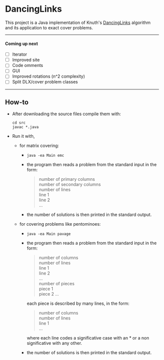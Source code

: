 # DancingLinks
This project is a Java implementation of Knuth's [DancingLinks](http://arxiv.org/pdf/cs/0011047v1.pdf) algorithm and its application to exact cover problems.

___
#### Coming up next
  * [ ] Iterator
  * [ ] Improved site
  * [ ] Code omments
  * [ ] GUI
  * [ ] Improved rotations (n^2 complexity)
  * [ ] Split DLX/cover problem classes

___
## How-to
- After downloading the source files compile them with:  

  ```
  cd src  
  javac *.java
  ```

- Run it with,
  - for matrix covering:
    - `java -ea Main emc`
    - the program then reads a problem from the standard input in the form:  

      >number of primary columns  
      >number of secondary columns  
      >number of lines  
      >line 1  
      >line 2  
      >...  

    - the number of solutions is then printed in the standard output.  
  - for covering problems like pentominoes:
    - ```java -ea Main pavage```
    - the program then reads a problem from the standard input in the form:  

      >number of columns  
      number of lines  
      line 1  
      line 2  
      ...  
      number of pieces  
      piece 1  
      piece 2
      ...  

        each piece is described by many lines, in the form:  

      > number of columns  
      number of lines  
      line 1  
      ...  

        where each line codes a significative case with an * or a non significative with any other.  

    - the number of solutions is then printed in the standard output.
